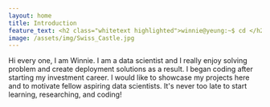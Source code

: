 ```yaml
---
layout: home
title: Introduction
feature_text: <h2 class="whitetext highlighted">winnie@yeung:~$ cd </h2>
image: /assets/img/Swiss_Castle.jpg
---
```


Hi every one, I am Winnie. I am a data scientist and I really enjoy solving problem and create deployment solutions as a result. I began coding after starting my investment career. I would like to showcase my projects here and to motivate fellow aspiring data scientists. It's never too late to start learning, researching, and coding! 
